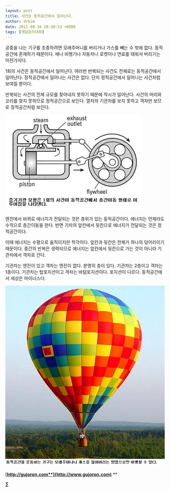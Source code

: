 ```yaml
---
layout: post
title: 사건은 동적공간에서 일어난다.
author: drkim
date: 2011-08-16 20:30:53 +0900
tags: [깨달음의대화]
---
```

공중을 나는 기구를 조종하려면 모래주머니를 버리거나 가스를 빼는 수 밖에 없다. 동적공간에 존재하기 때문이다. 배나 비행기나 자동차나 로켓이나 연료를 태워서 버리기는 마찬가지다. 

1회의 사건은 동적공간에서 일어난다. 여러번 반복되는 사건도 전체로는 동적공간에서 일어난다. 정적공간에서 일어나는 사건은 없다. 단지 정적공간에서 일어나는 사건처럼 보여질 뿐이다. 

반복되는 사건의 전체 규모를 찾아내지 못하기 때문에 착시가 일어난다. 사건의 머리와 꼬리를 찾지 못하므로 정적공간으로 보인다. 열차의 기관차를 보지 못하고 객차만 보므로 정적공간처럼 보인다. 



[ ![](/files/attach/images/198/516/187/70.JPG)](files/attach/images/198/516/187/70.JPG)



엔진에서 바퀴로 에너지가 전달되는 것은 층위가 있는 동적공간이다. 에너지는 언제라도 수직으로 층간이동을 한다. 반면 기차의 앞칸에서 뒷칸으로 에너지가 전달되는 것은 정적공간이다. 

이때 에너지는 수평으로 움직이지만 착각이다. 앞칸과 뒷칸은 전체가 하나의 덩어리이기 때문이다. 중간의 반복은 생략되므로 에너지는 앞칸에서 뒷칸으로 가는 것이 아니라 기관차에서 객차로 간다. 

기관차는 엔진이 있고 객차는 엔진이 없다. 분명히 층이 있다. 기관차는 2층이고 객차는 1층이다. 기관차는 탑포지션이고 객차는 바텀포지션이다. 포지션이 다르다. 동적공간에서 세상은 마이너스다. 



 ![](/files/attach/images/198/516/187/68.jpg)




  




[**http://gujoron.com**](http://www.gujoron.com)** 
**

**∑**